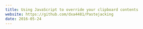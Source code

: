 ```yaml
---
title: Using JavaScript to override your clipboard contents
website: https://github.com/dxa4481/Pastejacking
date: 2016-05-24
---
```



